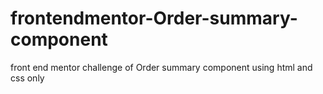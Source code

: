 # frontendmentor-Order-summary-component
front end mentor challenge of Order summary component using html and css only
